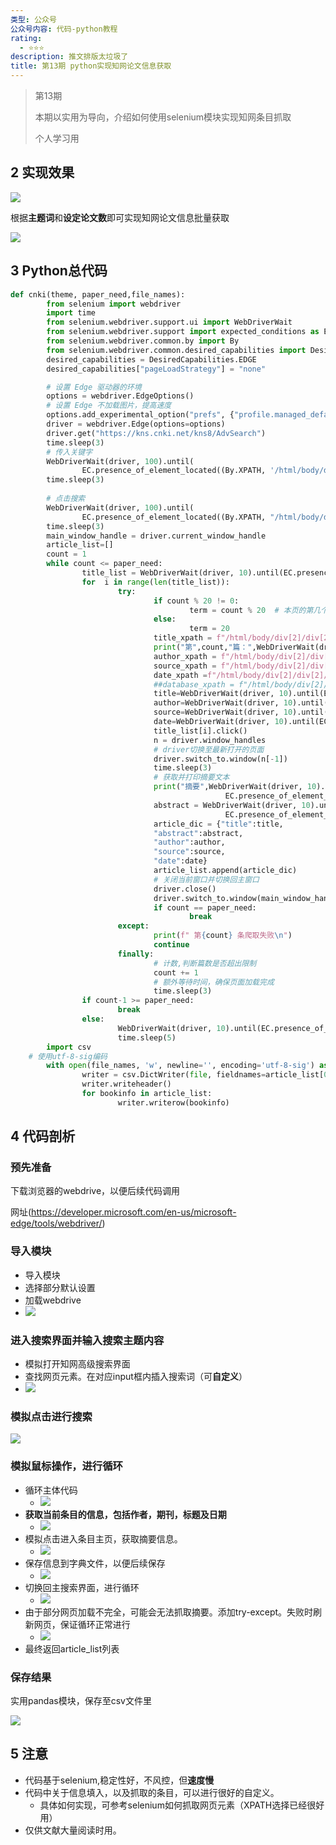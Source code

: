 ```yaml
---
类型: 公众号
公众号内容: 代码-python教程
rating:
  - ⭐⭐⭐
description: 推文排版太垃圾了
title: 第13期 python实现知网论文信息获取
---
```


> 第13期
> 
> 本期以实用为导向，介绍如何使用selenium模块实现知网条目抓取
> 
> 个人学习用

## 2 实现效果

![](https://pic-go-42.oss-cn-guangzhou.aliyuncs.com/img/20231202162637.png)

根据**主题词**和**设定论文数**即可实现知网论文信息批量获取

![](https://pic-go-42.oss-cn-guangzhou.aliyuncs.com/img/20231202162900.png)

## 3 Python总代码

```python
def cnki(theme, paper_need,file_names):
        from selenium import webdriver
        import time 
        from selenium.webdriver.support.ui import WebDriverWait
        from selenium.webdriver.support import expected_conditions as EC
        from selenium.webdriver.common.by import By
        from selenium.webdriver.common.desired_capabilities import DesiredCapabilities
        desired_capabilities = DesiredCapabilities.EDGE
        desired_capabilities["pageLoadStrategy"] = "none"

        # 设置 Edge 驱动器的环境
        options = webdriver.EdgeOptions()
        # 设置 Edge 不加载图片，提高速度
        options.add_experimental_option("prefs", {"profile.managed_default_content_settings.images": 2})
        driver = webdriver.Edge(options=options)
        driver.get("https://kns.cnki.net/kns8/AdvSearch")
        time.sleep(3)
        # 传入关键字
        WebDriverWait(driver, 100).until(
                EC.presence_of_element_located((By.XPATH, '/html/body/div[2]/div[1]/div[1]/div/div[2]/div/div[1]/div[1]/div[2]/div[1]/div[1]/div/dl/dd[1]/div[2]/input'))).send_keys(theme)
        time.sleep(3)
        
        # 点击搜索
        WebDriverWait(driver, 100).until(
                EC.presence_of_element_located((By.XPATH, "/html/body/div[2]/div[1]/div[1]/div/div[2]/div/div[1]/div[1]/div[2]/div[3]/input"))).click()
        time.sleep(3)
        main_window_handle = driver.current_window_handle
        article_list=[]
        count = 1
        while count <= paper_need:    
                title_list = WebDriverWait(driver, 10).until(EC.presence_of_all_elements_located((By.CLASS_NAME, "fz14")))
                for  i in range(len(title_list)):
                        try:
                                if count % 20 != 0:
                                        term = count % 20  # 本页的第几个条目
                                else:
                                        term = 20
                                title_xpath = f"/html/body/div[2]/div[2]/div[2]/div[2]/div/div[2]/div/div[1]/div/div/table/tbody/tr[{term}]/td[2]"
                                print("第",count,"篇：",WebDriverWait(driver, 10).until(EC.presence_of_element_located((By.XPATH, title_xpath))).text)
                                author_xpath = f"/html/body/div[2]/div[2]/div[2]/div[2]/div/div[2]/div/div[1]/div/div/table/tbody/tr[{term}]/td[3]"
                                source_xpath = f"/html/body/div[2]/div[2]/div[2]/div[2]/div/div[2]/div/div[1]/div/div/table/tbody/tr[{term}]/td[4]"
                                date_xpath =f"/html/body/div[2]/div[2]/div[2]/div[2]/div/div[2]/div/div[1]/div/div/table/tbody/tr[{term}]/td[5]"
                                ##database_xpath = f"/html/body/div[2]/div[2]/div[2]/div[2]/div/div[2]/div/div[1]/div/div/table/tbody/tr[{term}]/td[6]/a"
                                title=WebDriverWait(driver, 10).until(EC.presence_of_element_located((By.XPATH, title_xpath))).text
                                author=WebDriverWait(driver, 10).until(EC.presence_of_element_located((By.XPATH, author_xpath))).text
                                source=WebDriverWait(driver, 10).until(EC.presence_of_element_located((By.XPATH, source_xpath))).text
                                date=WebDriverWait(driver, 10).until(EC.presence_of_element_located((By.XPATH, date_xpath))).text
                                title_list[i].click()
                                n = driver.window_handles
                                # driver切换至最新打开的页面
                                driver.switch_to.window(n[-1])
                                time.sleep(3)
                                # 获取并打印摘要文本
                                print("摘要",WebDriverWait(driver, 10).until(
                                                EC.presence_of_element_located((By.CLASS_NAME, "abstract-text"))).text)
                                abstract = WebDriverWait(driver, 10).until(
                                                EC.presence_of_element_located((By.CLASS_NAME, "abstract-text"))).text
                                article_dic = {"title":title,
                                "abstract":abstract,
                                "author":author,
                                "source":source,
                                "date":date}
                                article_list.append(article_dic)
                                # 关闭当前窗口并切换回主窗口
                                driver.close()
                                driver.switch_to.window(main_window_handle)
                                if count == paper_need:
                                        break
                        except:
                                print(f" 第{count} 条爬取失败\n")
                                continue
                        finally:
                                # 计数,判断篇数是否超出限制
                                count += 1
                                # 额外等待时间，确保页面加载完成
                                time.sleep(3)
                if count-1 >= paper_need:
                        break
                else:
                        WebDriverWait(driver, 10).until(EC.presence_of_element_located((By.XPATH, "/html/body/div[2]/div[2]/div[2]/div[2]/div/div[2]/div/div[2]/a"))).click()
                        time.sleep(5)
        import csv
    # 使用utf-8-sig编码
        with open(file_names, 'w', newline='', encoding='utf-8-sig') as file:
                writer = csv.DictWriter(file, fieldnames=article_list[0].keys())
                writer.writeheader()
                for bookinfo in article_list:
                        writer.writerow(bookinfo)
```

## 4 代码剖析

### 预先准备

下载浏览器的webdrive，以便后续代码调用

网址(https://developer.microsoft.com/en-us/microsoft-edge/tools/webdriver/)

### 导入模块

- 导入模块
- 选择部分默认设置
- 加载webdrive
- ![](https://pic-go-42.oss-cn-guangzhou.aliyuncs.com/img/20231202163400.png)

### 进入搜索界面并输入搜索主题内容

- 模拟打开知网高级搜索界面
- 查找网页元素。在对应input框内插入搜索词（可**自定义**）
- ![](https://pic-go-42.oss-cn-guangzhou.aliyuncs.com/img/20231202163453.png)

### 模拟点击进行搜索

![](https://pic-go-42.oss-cn-guangzhou.aliyuncs.com/img/20231202163611.png)

### 模拟鼠标操作，进行循环

- 循环主体代码
	- ![](https://pic-go-42.oss-cn-guangzhou.aliyuncs.com/img/20231202163757.png)
- **获取当前条目的信息，包括作者，期刊，标题及日期**
	- ![](https://pic-go-42.oss-cn-guangzhou.aliyuncs.com/img/20231202164120.png)
- 模拟点击进入条目主页，获取摘要信息。
	- ![](https://pic-go-42.oss-cn-guangzhou.aliyuncs.com/img/20231202164406.png)
- 保存信息到字典文件，以便后续保存
	- ![](https://pic-go-42.oss-cn-guangzhou.aliyuncs.com/img/20231202164455.png)
- 切换回主搜索界面，进行循环
	- ![](https://pic-go-42.oss-cn-guangzhou.aliyuncs.com/img/20231202164522.png)
- 由于部分网页加载不完全，可能会无法抓取摘要。添加try-except。失败时刷新网页，保证循环正常进行
	- ![](https://pic-go-42.oss-cn-guangzhou.aliyuncs.com/img/20231202164603.png)
- 最终返回article_list列表

### 保存结果

实用pandas模块，保存至csv文件里

![](https://pic-go-42.oss-cn-guangzhou.aliyuncs.com/img/20231202164804.png)

## 5 注意

- 代码基于selenium,稳定性好，不风控，但**速度慢**
- 代码中关于信息填入，以及抓取的条目，可以进行很好的自定义。
	- 具体如何实现，可参考selenium如何抓取网页元素（XPATH选择已经很好用）
- 仅供文献大量阅读时用。
